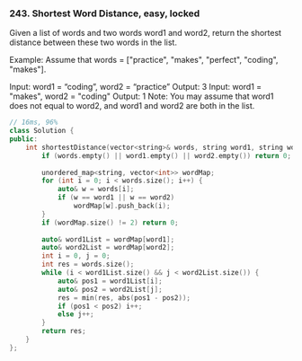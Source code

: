 ### 243. Shortest Word Distance, easy, locked
Given a list of words and two words word1 and word2, return the shortest distance between these two words in the list.

Example:
Assume that words = ["practice", "makes", "perfect", "coding", "makes"].

Input: word1 = “coding”, word2 = “practice”
Output: 3
Input: word1 = "makes", word2 = "coding"
Output: 1
Note:
You may assume that word1 does not equal to word2, and word1 and word2 are both in the list.
```c++
// 16ms, 96%
class Solution {
public:
    int shortestDistance(vector<string>& words, string word1, string word2) {
        if (words.empty() || word1.empty() || word2.empty()) return 0;
        
        unordered_map<string, vector<int>> wordMap;
        for (int i = 0; i < words.size(); i++) {
            auto& w = words[i];
            if (w == word1 || w == word2)
                wordMap[w].push_back(i);
        }
        if (wordMap.size() != 2) return 0;
        
        auto& word1List = wordMap[word1];
        auto& word2List = wordMap[word2];
        int i = 0, j = 0;
        int res = words.size();
        while (i < word1List.size() && j < word2List.size()) {
            auto& pos1 = word1List[i];
            auto& pos2 = word2List[j];
            res = min(res, abs(pos1 - pos2));
            if (pos1 < pos2) i++;
            else j++;
        }
        return res;
    }
};
```